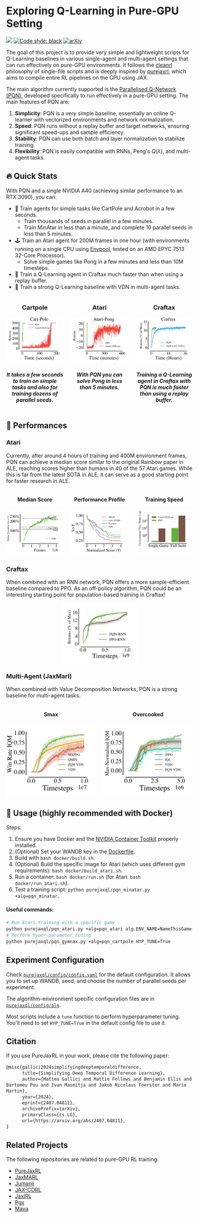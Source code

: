 # Exploring Q-Learning in Pure-GPU Setting

[<img src="https://img.shields.io/badge/license-Apache2.0-blue.svg">](https://github.com/luchris429/purejaxrl/LICENSE)
[![Code style: black](https://img.shields.io/badge/code%20style-black-000000.svg)](https://github.com/psf/black)
[![arXiv](https://img.shields.io/badge/arXiv-2407.04811-b31b1b.svg)](https://arxiv.org/abs/2407.04811)

The goal of this project is to provide very simple and lightweight scripts for Q-Learning baselines in various single-agent and multi-agent settings that can run effectively on pure-GPU environments. It follows the [cleanrl](https://github.com/vwxyzjn/cleanrl) philosophy of single-file scripts and is deeply inspired by [purejaxrl](https://github.com/luchris429/purejaxrl/tree/main), which aims to compile entire RL pipelines on the GPU using JAX.

The main algorithm currently supported is the [Parallelised Q-Network (PQN)](https://arxiv.org/abs/2407.04811), developed specifically to run effectively in a pure-GPU setting. The main features of PQN are:
1. **Simplicity**: PQN is a very simple baseline, essentially an online Q-learner with vectorized environments and network normalization.
2. **Speed**: PQN runs without a replay buffer and target networks, ensuring significant speed-ups and sample efficiency.
3. **Stability**: PQN can use both batch and layer normalization to stabilize training.
4. **Flexibility**: PQN is easily compatible with RNNs, Peng's $Q(\lambda)$, and multi-agent tasks.

## 🔥 Quick Stats

With PQN and a single NVIDIA A40 (achieving similar performance to an RTX 3090), you can:
- 🦿 Train agents for simple tasks like CartPole and Acrobot in a few seconds.
  - Train thousands of seeds in parallel in a few minutes.
  - Train MinAtar in less than a minute, and complete 10 parallel seeds in less than 5 minutes.
- 🕹️ Train an Atari agent for 200M frames in one hour (with environments running on a single CPU using [Envpool](https://github.com/sail-sg/envpool), tested on an AMD EPYC 7513 32-Core Processor).
  - Solve simple games like Pong in a few minutes and less than 10M timesteps.
- 👾 Train a Q-Learning agent in Craftax much faster than when using a replay buffer.
- 👥 Train a strong Q-Learning baseline with VDN in multi-agent tasks.

<style>
    .container {
        display: flex;
        justify-content: space-between;
        align-items: flex-start;
        flex-wrap: wrap;
        gap: 20px;
    }
    .item {
        flex: 1 1 calc(33.333% - 20px); /* Adjust for gap */
        text-align: center;
        box-sizing: border-box;
    }
    img {
        max-width: 100%;
        height: auto;
    }
</style>
<div class="container">
    <div class="item">
        <h3>Cartpole</h3>
        <img src="docs/cart_pole_time.png" alt="Cartpole">
        <h4><i>It takes a few seconds to train on simple tasks and also for training dozens of parallel seeds.</i></h4>
    </div>
    <div class="item">
        <h3>Atari</h3>
        <img src="docs/pong_time_comparison.png" alt="Atari">
        <h4><i>With PQN you can solve Pong in less than 5 minutes.</i></h4>
    </div>
    <div class="item">
        <h3>Craftax</h3>
        <img src="docs/craftax_buffer.png" alt="Craftax">
        <h4><i>Training a Q-Learning agent in Craftax with PQN is much faster than using a replay buffer.</i></h4>
    </div>
</div>

## 🦾 Performances

### Atari

Currently, after around 4 hours of training and 400M environment frames, PQN can achieve a median score similar to the original Rainbow paper in ALE, reaching scores higher than humans in 40 of the 57 Atari games. While this is far from the latest SOTA in ALE, it can serve as a good starting point for faster research in ALE.

<div class="container">
    <div class="item">
        <h4>Median Score</h4>
        <img src="docs/atari-57_median.png" alt="Atari-57_median">
    </div>
    <div class="item">
        <h4>Performance Profile</h4>
        <img src="docs/atari-57_tau.png" alt="Atari-57_tau">
    </div>
    <div class="item">
        <h4>Training Speed</h4>
        <img src="docs/atari-57_speed.png" alt="Atari-57_speed">
    </div>
</div>

### Craftax

When combined with an RNN network, PQN offers a more sample-efficient baseline compared to PPO. As an off-policy algorithm, PQN could be an interesting starting point for population-based training in Craftax!

<div class="container">
    <div class="item">
        <img src="docs/craftax_rnn.png" alt="craftax_rnn" style="max-width: 40%;">
    </div>
</div>

### Multi-Agent (JaxMarl)

When combined with Value Decomposition Networks, PQN is a strong baseline for multi-agent tasks.

<div class="container">
    <div class="item">
        <h4>Smax</h4>
        <img src="docs/smax_iqm.png" alt="smax">
    </div>
    <div class="item">
        <h4>Overcooked</h4>
        <img src="docs/overcooked_iqm.png" alt="overcooked">
    </div>
</div>

## 🚀 Usage (highly recommended with Docker)

Steps:

1. Ensure you have Docker and the [NVIDIA Container Toolkit](https://docs.nvidia.com/datacenter/cloud-native/container-toolkit/latest/install-guide.html) properly installed.
2. (Optional) Set your WANDB key in the [Dockerfile](docker/Dockerfile).
3. Build with `bash docker/build.sh`.
4. (Optional) Build the specific image for Atari (which uses different gym requirements): `bash docker/build_atari.sh`.
5. Run a container: `bash docker/run.sh` (for Atari: `bash docker/run_atari.sh`).
6. Test a training script: `python purejaxql/pqn_minatar.py +alg=pqn_minatar`.

#### Useful commands:

```bash
# Run Atari training with a specific game
python purejaxql/pqn_atari.py +alg=pqn_atari alg.ENV_NAME=NameThisGame-v5
# Perform hyper-parameter tuning
python purejaxql/pqn_gymnax.py +alg=pqn_cartpole HYP_TUNE=True
```

## Experiment Configuration

Check [```purejaxql/config/config.yaml```](purejaxql/config/config.yaml) for the default configuration. It allows you to set up WANDB, seed, and choose the number of parallel seeds per experiment.

The algorithm-environment specific configuration files are in [```purejaxql/config/alg```](purejaxql/config/alg).

Most scripts include a ```tune``` function to perform hyperparameter tuning. You'll need to set ```HYP_TUNE=True``` in the default config file to use it.

## Citation

If you use PureJaxRL in your work, please cite the following paper:

```
@misc{gallici2024simplifyingdeeptemporaldifference,
      title={Simplifying Deep Temporal Difference Learning}, 
      author={Matteo Gallici and Mattie Fellows and Benjamin Ellis and Bartomeu Pou and Ivan Masmitja and Jakob Nicolaus Foerster and Mario Martin},
      year={2024},
      eprint={2407.04811},
      archivePrefix={arXiv},
      primaryClass={cs.LG},
      url={https://arxiv.org/abs/2407.04811}, 
}
```

## Related Projects

The following repositories are related to pure-GPU RL training:

- [PureJaxRL](https://github.com/FLAIROx/JaxMARL)
- [JaxMARL](https://github.com/FLAIROx/JaxMARL)
- [Jumanji](https://github.com/instadeepai/jumanji)
- [JAX-CORL](https://github.com/nissymori/JAX-CORL)
- [JaxIRL](https://github.com/FLAIROx/jaxirl)
- [Pgx](https://github.com/sotetsuk/pgx)
- [Mava](https://github.com/instadeepai/Mava)
